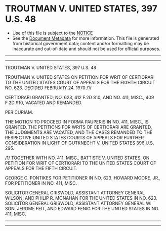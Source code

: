 ---
---

# TROUTMAN V. UNITED STATES, 397 U.S. 48

* Use of this file is subject to the [NOTICE](https://github.com/publicdocs/notice/blob/master/NOTICE)
* See the [Document Metadata](../../../) for more information.
  This file is generated from historical government data; content and/or formatting may be inaccurate and out-of-date and should not be used for official purposes.

----------
----------

TROUTMAN V. UNITED STATES, 397 U.S. 48

TROUTMAN V. UNITED STATES ON PETITION FOR WRIT OF CERTIORARI TO THE UNITED STATES COURT OF APPEALS FOR THE EIGHTH CIRCUIT NO. 623.  DECIDED FEBRUARY 24, 1970  /1/

CERTIORARI GRANTED; NO. 623, 412 F.2D 810, AND NO. 411, MISC., 409 F.2D 910, VACATED AND REMANDED.

PER CURIAM.

THE MOTION TO PROCEED IN FORMA PAUPERIS IN NO. 411, MISC., IS GRANTED.  THE PETITIONS FOR WRITS OF CERTIORARI ARE GRANTED, THE JUDGMENTS ARE VACATED, AND THE CASES REMANDED TO THE RESPECTIVE UNITED STATES COURTS OF APPEALS FOR FURTHER CONSIDERATION IN LIGHT OF GUTKNECHT V. UNITED STATES 396 U.S. 295.

/1/  TOGETHER WITH NO. 411, MISC., BATTISTE V. UNITED STATES, ON PETITION FOR WRIT OF CERTIORARI TO THE UNITED STATES COURT OF APPEALS FOR THE FIFTH CIRCUIT.

GEORGE C. PONTIKES FOR PETITIONER IN NO. 623.  HOWARD MOORE, JR., FOR PETITIONER IN NO. 411, MISC.

SOLICITOR GENERAL GRISWOLD, ASSISTANT ATTORNEY GENERAL WILSON, AND PHILIP R. MONAHAN FOR THE UNITED STATES IN NO. 623.  SOLICITOR GENERAL GRISWOLD, ASSISTANT ATTORNEY GENERAL WI SON, JEROME FEIT, AND EDWARD FENIG FOR THE UNITED STATES IN NO. 411, MISC.


----------
----------

